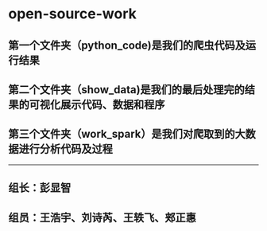 # open-source-work
## 第一个文件夹（python_code)是我们的爬虫代码及运行结果
## 第二个文件夹（show_data)是我们的最后处理完的结果的可视化展示代码、数据和程序
## 第三个文件夹（work_spark）是我们对爬取到的大数据进行分析代码及过程
-----------------------------
## 组长：彭显智
## 组员：王浩宇、刘诗芮、王轶飞、郏正惠
